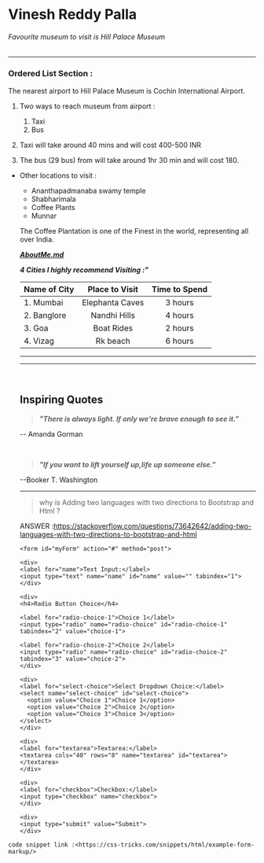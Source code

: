 # Vinesh Reddy Palla
###### Favourite museum to visit is Hill Palace Museum
***

### Ordered List Section :

The nearest airport to Hill Palace Museum is Cochin International Airport.

1. Two ways to reach museum from airport :
    1. Taxi
    2. Bus

2. Taxi will take around 40 mins and will cost 400-500 INR
3. The bus (29 bus) from will take around 1hr 30 min and will cost 180.

* Other locations to visit :
    * Ananthapadmanaba swamy temple
    * Shabharimala
    * Coffee Plants
    * Munnar

    The Coffee Plantation  is one of the Finest in the world, representing all over India.
    <br>

    ***[AboutMe.md](AboutMe.md)***

    ***4 Cities I highly recommend Visiting :"***

    |  Name of City  | Place to Visit | Time to Spend |
    | :------------|  :------------: | :----------: |
    |1. Mumbai       | Elephanta Caves | 3 hours       |
    |2. Banglore     | Nandhi Hills    | 4 hours       |
    |3. Goa          | Boat Rides      | 2 hours       |
    |4. Vizag        | Rk beach        | 6 hours       |

    ---
    ---
    <br>

    ## Inspiring Quotes

    >***"There is always light. If only we're brave enough to see it."***

    -- Amanda Gorman

    <br>

    >***"If you want to lift yourself up,life up someone else."***

    --Booker T. Washington

    ---
    >why is Adding two languages with two directions to Bootstrap and Html ?

    ANSWER :<https://stackoverflow.com/questions/73642642/adding-two-languages-with-two-directions-to-bootstrap-and-html>

    ```
    <form id="myForm" action="#" method="post">

  <div>
    <label for="name">Text Input:</label>
    <input type="text" name="name" id="name" value="" tabindex="1">
  </div>

  <div>
    <h4>Radio Button Choice</h4>

    <label for="radio-choice-1">Choice 1</label>
    <input type="radio" name="radio-choice" id="radio-choice-1" tabindex="2" value="choice-1">

    <label for="radio-choice-2">Choice 2</label>
    <input type="radio" name="radio-choice" id="radio-choice-2" tabindex="3" value="choice-2">
  </div>

  <div>
    <label for="select-choice">Select Dropdown Choice:</label>
    <select name="select-choice" id="select-choice">
      <option value="Choice 1">Choice 1</option>
      <option value="Choice 2">Choice 2</option>
      <option value="Choice 3">Choice 3</option>
    </select>
  </div>
	
  <div>
    <label for="textarea">Textarea:</label>
    <textarea cols="40" rows="8" name="textarea" id="textarea"></textarea>
  </div>
	
  <div>
    <label for="checkbox">Checkbox:</label>
    <input type="checkbox" name="checkbox">
  </div>

  <div>
    <input type="submit" value="Submit">
  </div>

</form>

```
code snippet link :<https://css-tricks.com/snippets/html/example-form-markup/>


